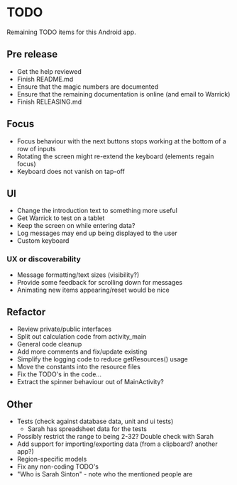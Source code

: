 # TODO

Remaining TODO items for this Android app.

## Pre release

- Get the help reviewed
- Finish README.md
- Ensure that the magic numbers are documented
- Ensure that the remaining documentation is online (and email to Warrick)
- Finish RELEASING.md


## Focus ##

- Focus behaviour with the next buttons stops working at the bottom of a row
  of inputs
- Rotating the screen might re-extend the keyboard (elements regain focus)
- Keyboard does not vanish on tap-off


## UI

- Change the introduction text to something more useful
- Get Warrick to test on a tablet
- Keep the screen on while entering data?
- Log messages may end up being displayed to the user
- Custom keyboard

### UX or discoverability

- Message formatting/text sizes (visibility?)
- Provide some feedback for scrolling down for messages
- Animating new items appearing/reset would be nice


## Refactor

- Review private/public interfaces
- Split out calculation code from activity_main
- General code cleanup
- Add more comments and fix/update existing
- Simplify the logging code to reduce getResources() usage
- Move the constants into the resource files
- Fix the TODO's in the code...
- Extract the spinner behaviour out of MainActivity?


## Other

- Tests (check against database data, unit and ui tests)
  - Sarah has spreadsheet data for the tests
- Possibly restrict the range to being 2-32? Double check with Sarah
- Add support for importing/exporting data (from a clipboard? another app?)
- Region-specific models
- Fix any non-coding TODO's
- "Who is Sarah Sinton" - note who the mentioned people are
